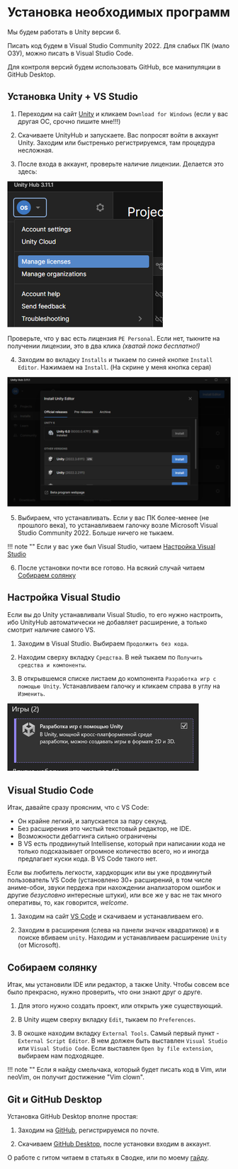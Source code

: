# Установка необходимых программ

Мы будем работать в Unity версии 6.

Писать код будем в Visual Studio Community 2022. Для слабых ПК (мало ОЗУ), можно писать в Visual Studio Code.

Для контроля версий будем использовать GitHub, все манипуляции в GitHub Desktop.

## Установка Unity + VS Studio

1) Переходим на сайт [Unity](https://unity.com/download) и кликаем `Download for Windows` (если у вас другая ОС, срочно пишите мне!!!)

2) Скачиваете UnityHub и запускаете. Вас попросят войти в аккаунт Unity. Заходим или быстренько регистрируемся, там процедура несложная.

3) После входа в аккаунт, проверьте наличие лицензии. Делается это здесь:

![unity_license](attachments/unity_license.png)

Проверьте, что у вас есть лицензия `PE Personal`. Если нет, тыкните на получении лицензии, это в два клика *(хватай пока бесплатно!)*

4) Заходим во вкладку `Installs` и тыкаем по синей кнопке `Install Editor`. Нажимаем на `Install`. (На скрине у меня кнопка серая)

![](attachments/installing_unity6.png)

5) Выбираем, что устанавливать. Если у вас ПК более-менее (не прошлого века), то устанавливаем галочку возле Microsoft Visual Studio Community 2022. Больше ничего не тыкаем.

!!! note ""
	Если у вас уже был Visual Studio, читаем [Настройка Visual Studio](installation.md#visual-studio)

6) После установки почти все готово. На всякий случай читаем [Собираем солянку](installation.md#_2)

## Настройка Visual Studio

Если вы до Unity устанавливали Visual Studio, то его нужно настроить, ибо UnityHub автоматически не добавляет расширение, а только смотрит наличие самого VS.

1) Заходим в Visual Studio. Выбираем `Продолжить без кода`.

2) Находим сверху вкладку `Средства`. В ней тыкаем по `Получить средства и компоненты`.

3) В открывшемся списке листаем до компонента `Разработка игр с помощью Unity`. Устанавливаем галочку и кликаем справа в углу на `Изменить`.

![](attachments/unity_vs_component.png)

## Visual Studio Code

Итак, давайте сразу проясним, что с VS Code:

- Он крайне легкий, и запускается за пару секунд.
- Без расширения это чистый текстовый редактор, не IDE.
- Возможности дебаггинга сильно ограничены
- В VS есть продвинутый Intellisense, который при написании кода не только подсказывает огромное количество всего, но и иногда предлагает куски кода. В VS Code такого нет.

Если вы любитель легкости, хардкорщик или вы уже продвинутый пользователь VS Code (установлено 30+ расширений, в том числе аниме-обои, звуки пердежа при нахождении анализатором ошибок и другие *безусловно* интересные штуки), или все же у вас не так много оперативы, то, как говорится, *welcome*.

1) Заходим на сайт [VS Code](https://code.visualstudio.com/) и скачиваем и устанавливаем его.

2) Заходим в расширения (слева на панели значок квадратиков) и в поиске вбиваем `unity`. Находим и устанавливаем расширение `Unity` (от Microsoft).

## Собираем солянку

Итак, мы установили IDE или редактор, а также Unity. Чтобы совсем все было прекрасно, нужно проверить, что они знают друг о друге.

1) Для этого нужно создать проект, или открыть уже существующий.

2) В Unity ищем сверху вкладку `Edit`, тыкаем по `Preferences`.

3) В окошке находим вкладку `External Tools`. Самый первый пункт - `External Script Editor`. В нем должен быть выставлен `Visual Studio` или `Visual Studio Code`. Если выставлен `Open by file extension`, выбираем нам подходящее.

!!! note ""
	Если я найду смельчака, который будет писать код в Vim, или neoVim, он получит достижение "Vim clown".

## Git и GitHub Desktop

Установка GitHub Desktop вполне простая:

1) Заходим на [GitHub](https://github.com/), регистрируемся по почте.

2) Скачиваем [GitHub Desktop](https://github.com/apps/desktop), после установки входим в аккаунт.

О работе с гитом читаем в статьях в Сводке, или по моему [гайду](git.md).